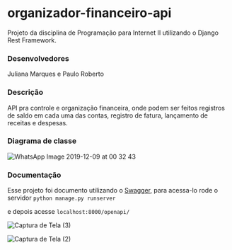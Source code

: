 # organizador-financeiro-api

Projeto da disciplina de Programação para Internet II utilizando o Django Rest Framework.

### Desenvolvedores
Juliana Marques e Paulo Roberto

### Descrição
API pra controle e organização financeira, onde podem ser feitos registros de saldo em cada uma das contas, registro de fatura, lançamento de receitas e despesas.

### Diagrama de classe
![WhatsApp Image 2019-12-09 at 00 32 43](https://user-images.githubusercontent.com/33494009/70405310-82da3880-1a1b-11ea-9d11-ad20e08e29e0.jpeg)

### Documentação
Esse projeto foi documento utilizando o [Swagger](https://swagger.io/), para acessa-lo rode o servidor 
``python manage.py runserver``

e depois acesse ``localhost:8000/openapi/``

![Captura de Tela (3)](https://user-images.githubusercontent.com/33494009/70405406-d2b8ff80-1a1b-11ea-88d5-caea8c201848.png)

![Captura de Tela (2)](https://user-images.githubusercontent.com/33494009/70405419-e49aa280-1a1b-11ea-990e-07d23ba99280.png)
